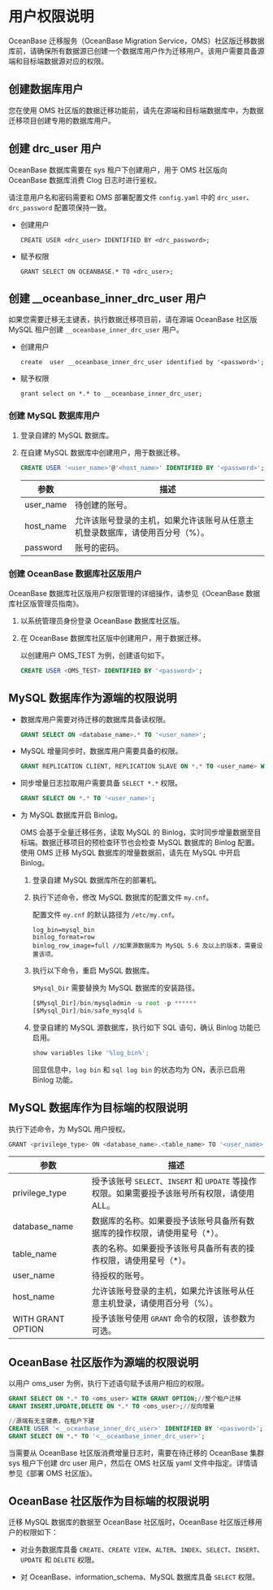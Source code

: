 # 用户权限说明

OceanBase 迁移服务（OceanBase Migration Service，OMS）社区版迁移数据库前，请确保所有数据源已创建一个数据库用户作为迁移用户。该用户需要具备源端和目标端数据源对应的权限。


## 创建数据库用户

您在使用 OMS 社区版的数据迁移功能前，请先在源端和目标端数据库中，为数据迁移项目创建专用的数据库用户。

## 创建 drc_user 用户

OceanBase 数据库需要在 sys 租户下创建用户，用于 OMS 社区版向 OceanBase 数据库消费 Clog 日志时进行鉴权。

请注意用户名和密码需要和 OMS 部署配置文件 `config.yaml` 中的 `drc_user`、`drc_password` 配置项保持一致。

* 创建用户

   ```
   CREATE USER <drc_user> IDENTIFIED BY <drc_password>;
   ```

* 赋予权限

   ```
   GRANT SELECT ON OCEANBASE.* TO <drc_user>;
   ```

## 创建 __oceanbase_inner_drc_user 用户

 如果您需要迁移无主键表，执行数据迁移项目前，请在源端 OceanBase 社区版 MySQL 租户创建 `__oceanbase_inner_drc_user` 用户。
  
  * 创建用户
    
    ```
    create  user __oceanbase_inner_drc_user identified by '<password>';
    ```
   
  * 赋予权限

    ```
    grant select on *.* to __oceanbase_inner_drc_user;
    ```


### 创建 MySQL 数据库用户 

1. 登录自建的 MySQL 数据库。

2. 在自建 MySQL 数据库中创建用户，用于数据迁移。

   ```sql
   CREATE USER '<user_name>'@'<host_name>' IDENTIFIED BY '<password>';
   ```

   |    参数     |                   描述                    |
   |-----------|-----------------------------------------|
   | user_name | 待创建的账号。                                 |
   | host_name      | 允许该账号登录的主机，如果允许该账号从任意主机登录数据库，请使用百分号（%）。 |
   | password  | 账号的密码。                                  |

### 创建 OceanBase 数据库社区版用户 

OceanBase 数据库社区版用户权限管理的详细操作，请参见《OceanBase 数据库社区版管理员指南》。

1. 以系统管理员身份登录 OceanBase 数据库社区版。

2. 在 OceanBase 数据库社区版中创建用户，用于数据迁移。

   以创建用户 OMS_TEST 为例，创建语句如下。

   ```sql
   CREATE USER <OMS_TEST> IDENTIFIED BY '<password>';
   ```

## MySQL 数据库作为源端的权限说明

* 数据库用户需要对待迁移的数据库具备读权限。

  ```sql
  GRANT SELECT ON <database_name>.* TO '<user_name>';
  ```

  

* MySQL 增量同步时，数据库用户需要具备的权限。

  ```sql
  GRANT REPLICATION CLIENT, REPLICATION SLAVE ON *.* TO <user_name> WITH GRANT OPTION;
  ```

  

* 同步增量日志拉取用户需要具备 `SELECT *.*` 权限。

  ```sql
  GRANT SELECT ON *.* TO '<user_name>';
  ```

  

* 为 MySQL 数据库开启 Binlog。

  OMS 会基于全量迁移任务，读取 MySQL 的 Binlog，实时同步增量数据至目标端。数据迁移项目的预检查环节也会检查 MySQL 数据库的 Binlog 配置。使用 OMS 迁移 MySQL 数据库的增量数据前，请先在 MySQL 中开启 Binlog。

  1. 登录自建 MySQL 数据库所在的部署机。
  
  2. 执行下述命令，修改 MySQL 数据库的配置文件 `my.cnf`。

     配置文件 `my.cnf` 的默认路径为 `/etc/my.cnf`。

     ```
     log_bin=mysql_bin
     binlog_format=row
     binlog_row_image=full //如果源数据库为 MySQL 5.6 及以上的版本，需要设置该项。
     ```
  
  3. 执行以下命令，重启 MySQL 数据库。

      `$Mysql_Dir` 需要替换为 MySQL 数据库的安装路径。

     ```javascript
     [$Mysql_Dir]/bin/mysqladmin -u root -p ******
     [$Mysql_Dir]/bin/safe_mysqld &
     ```
  
  4. 登录自建的 MySQL 源数据库，执行如下 SQL 语句，确认 Binlog 功能已启用。

     ```javascript
     show variables like '%log_bin%';
     ```

     回显信息中，`log bin` 和 `sql log bin` 的状态均为 ON，表示已启用 Binlog 功能。


## MySQL 数据库作为目标端的权限说明

执行下述命令，为 MySQL 用户授权。

```javascript
GRANT <privilege_type> ON <database_name>.<table_name> TO '<user_name>'@'<host_name>' [WITH GRANT OPTION];
```

|        参数         |                               描述                                |
|-------------------|--------------------------------|
| privilege_type    | 授予该账号 `SELECT`、`INSERT` 和 `UPDATE` 等操作权限。如果需要授予该账号所有权限，请使用 ALL。 |
| database_name     | 数据库的名称。如果要授予该账号具备所有数据库的操作权限，请使用星号（\*）。                          |
| table_name        | 表的名称。如果要授予该账号具备所有表的操作权限，请使用星号（\*）。                              |
| user_name         | 待授权的账号。                                                         |
| host_name         | 允许该账号登录的主机，如果允许该账号从任意主机登录，请使用百分号（%）。                            |
| WITH GRANT OPTION | 授予该账号使用 `GRANT` 命令的权限，该参数为可选。                                   |

## OceanBase 社区版作为源端的权限说明

以用户 oms_user 为例，执行下述语句赋予该用户相应的权限。

```sql
GRANT SELECT ON *.* TO <oms_user> WITH GRANT OPTION;//整个租户迁移
GRANT INSERT,UPDATE,DELETE ON *.* TO <oms_user>;//反向增量

//源端有无主键表，在租户下建
CREATE USER '<__oceanbase_inner_drc_user>' IDENTIFIED BY '<password>';
GRANT SELECT ON *.* TO '<__oceanbase_inner_drc_user>';
```
当需要从 OceanBase 社区版消费增量日志时，需要在待迁移的 OceanBase 集群 sys 租户下创建 drc user 用户，然后在 OMS 社区版 yaml 文件中指定。详情请参见《部署 OMS 社区版》。


## OceanBase 社区版作为目标端的权限说明

迁移 MySQL 数据库的数据至 OceanBase 社区版时，OceanBase 社区版迁移用户的权限如下：

* 对业务数据库具备 `CREATE`、`CREATE VIEW`、`ALTER`、`INDEX`、`SELECT`、`INSERT`、`UPDATE` 和 `DELETE` 权限。

* 对 OceanBase、information_schema、MySQL 数据库具备 `SELECT` 权限。
